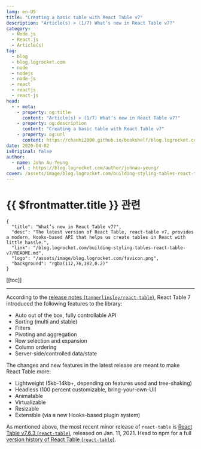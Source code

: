 ```yaml
---
lang: en-US
title: "Creating a basic table with React Table v7"
description: "Article(s) > (1/7) What’s new in React Table v7?" 
category:
  - Node.js
  - React.js
  - Article(s)
tag:
  - blog
  - blog.logrocket.com
  - node
  - nodejs
  - node-js
  - react
  - reactjs
  - react-js
head:
  - - meta:
    - property: og:title
      content: "Article(s) > (1/7) What’s new in React Table v7?"
    - property: og:description
      content: "Creating a basic table with React Table v7"
    - property: og:url
      content: https://chanhi2000.github.io/bookshelf/blog.logrocket.com/building-styling-tables-react-table-v7/creating-a-basic-table-with-react-table-v7.html
date: 2020-04-02
isOriginal: false
author:
  - name: John Au-Yeung
    url : https://blog.logrocket.com/author/johnau-yeung/
cover: /assets/image/blog.logrocket.com/building-styling-tables-react-table-v7/banner.jpeg
---
```


# {{ $frontmatter.title }} 관련

```component VPCard
{
  "title": "What’s new in React Table v7?",
  "desc": "The latest version of React Table, react-table v7, provides a modern, Hooks-based API that helps us create tables in React with little hassle.",
  "link": "/blog.logrocket.com/building-styling-tables-react-table-v7/README.md",
  "logo": "/assets/image/blog.logrocket.com/favicon.png",
  "background": "rgba(112,76,182,0.2)"
}
```

[[toc]]

---

<SiteInfo
  name="What’s new in React Table v7?"
  desc="The latest version of React Table, react-table v7, provides a modern, Hooks-based API that helps us create tables in React with little hassle."
  url="https://blog.logrocket.com/building-styling-tables-react-table-v7#creating-a-basic-table-with-react-table-v7"
  logo="/assets/image/blog.logrocket.com/favicon.png"
  preview="/assets/image/blog.logrocket.com/building-styling-tables-react-table-v7/banner.jpeg"/>

According to the [release notes (<VPIcon icon="iconfont icon-github"/>`tannerlinsley/react-table`)](https://github.com/tannerlinsley/react-table/releases/tag/v7.0.0), React Table 7 introduced the following features to the library:

- Auto out of the box, fully controllable API
- Sorting (multi and stable)
- Filters
- Pivoting and aggregation
- Row selection and expansion
- Column ordering
- Server-side/controlled data/state

The changes and new features in the latest release are meant to make React Table more:

- Lightweight (5kb-14kb+, depending on features used and tree-shaking)
- Headless (100 percent customizable, bring-your-own-UI)
- Animatable
- Virtualizable
- Resizable
- Extensible (via a new Hooks-based plugin system)

As mentioned above, the most recent minor release of `react-table` is [React Table v7.6.3 (<VPIcon icon="fa-brands fa-npm"/>`react-table`)](https://npmjs.com/package/react-table?activeTab=versions), released on Jan. 11, 2021. Head to npm for a full [version history of React Table (<VPIcon icon="fa-brands fa-npm"/>`react-table`)](https://npmjs.com/package/react-table?activeTab=versions).
